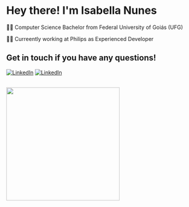 # Hey there! I'm Isabella Nunes

👩‍💻 Computer Science Bachelor from Federal University of Goiás (UFG)

👩‍⚕️ Curreently working at Philips as Experienced Developer

## Get in touch if you have any questions!

[![LinkedIn](https://img.shields.io/static/v1?label=&message=LinkedIn&color=gray&style=flat-square&logo=LinkedIn&logoColor=white)](https://www.linkedin.com/in/isabellanunes/)
[![LinkedIn](https://img.shields.io/static/v1?label=&message=Email&color=gray&style=flat-square&logo=Gmail&logoColor=white)](mailto:isabelladefreitasnunes@gmail.com)

<br />

<img src="https://media.giphy.com/media/Wj7lNjMNDxSmc/giphy.gif" width="300px">
